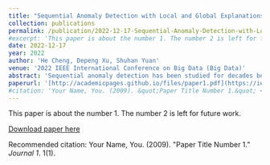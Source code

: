 ```yaml
---
title: "Sequential Anomaly Detection with Local and Global Explanations"
collection: publications
permalink: /publication/2022-12-17-Sequential-Anomaly-Detection-with-Local-and-Global-Explanations
#excerpt: 'This paper is about the number 1. The number 2 is left for future work.'
date: 2022-12-17
year: 2022
author: 'He Cheng, Depeng Xu, Shuhan Yuan'
venue: '2022 IEEE International Conference on Big Data (Big Data)'
abstract: 'Sequential anomaly detection has been studied for decades because of its wide spectrum of applications and obtained significant improvement in recent years by utilizing deep learning techniques. As an increasing number of anomaly detection models are applied to high-stake tasks involving human beings, it is critical to understand the reasons why the samples are labeled as anomalies. In this work, we propose a Globally and Locally Explainable Anomaly Detection (GLEAD) framework targeting sequential data. Especially, considering that the anomalies are usually diverse, we make use of the multi-head self-attention techniques to derive representations for sequences as well as prototypes, which capture a variety of patterns in anomalies. The attention mechanism highlights the abnormal entries with high attention weights in the abnormal sequences for the local explanation. Moreover, the prototypes of anomalies encoding the common patterns of abnormal sequences are derived to achieve the global explanation. Experimental results on two sequential anomaly detection datasets show that our approach can detect abnormal sequences and provide local and global explanations.'
paperurl: '[http://academicpages.github.io/files/paper1.pdf](https://ieeexplore.ieee.org/abstract/document/10020990)'
#citation: 'Your Name, You. (2009). &quot;Paper Title Number 1.&quot; <i>Journal 1</i>. 1(1).'
---
```

This paper is about the number 1. The number 2 is left for future work.

[Download paper here](http://academicpages.github.io/files/paper1.pdf)

Recommended citation: Your Name, You. (2009). "Paper Title Number 1." <i>Journal 1</i>. 1(1).

